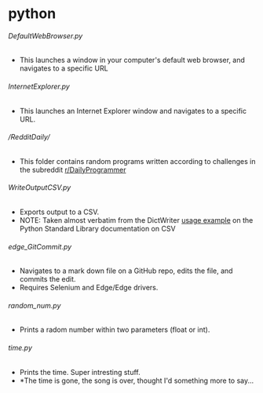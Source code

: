 # python

###### DefaultWebBrowser.py
* This launches a window in your computer's default web browser, and navigates to a specific URL
   
###### InternetExplorer.py
* This launches an Internet Explorer window and navigates to a specific URL.</li></ul>
  
###### /RedditDaily/
* This folder contains random programs written according to challenges in the subreddit <a href="https://www.reddit.com/r/dailyprogrammer/">r/DailyProgrammer</a>
  
###### WriteOutputCSV.py
* Exports output to a CSV.
* NOTE: Taken almost verbatim from the DictWriter <a href="https://docs.python.org/2/library/csv.html#csv.DictWriter">usage example</a> on the Python Standard Library documentation on CSV

###### edge_GitCommit.py
* Navigates to a mark down file on a GitHub repo, edits the file, and commits the edit.
* Requires Selenium and Edge/Edge drivers.

###### random_num.py
* Prints a radom number within two parameters (float or int).

###### time.py
* Prints the time. Super intresting stuff.
* *The time is gone, the song is over, thought I'd something more to say...
